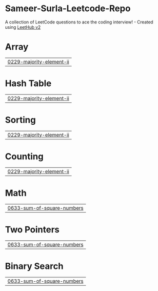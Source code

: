 # Sameer-Surla-Leetcode-Repo
A collection of LeetCode questions to ace the coding interview! - Created using [LeetHub v2](https://github.com/arunbhardwaj/LeetHub-2.0)


# Array
|  |
| ------- |
| [0229-majority-element-ii](https://github.com/SameerSurla07/Sameer-Surla-Leetcode-Repo/tree/master/0229-majority-element-ii) |
# Hash Table
|  |
| ------- |
| [0229-majority-element-ii](https://github.com/SameerSurla07/Sameer-Surla-Leetcode-Repo/tree/master/0229-majority-element-ii) |
# Sorting
|  |
| ------- |
| [0229-majority-element-ii](https://github.com/SameerSurla07/Sameer-Surla-Leetcode-Repo/tree/master/0229-majority-element-ii) |
# Counting
|  |
| ------- |
| [0229-majority-element-ii](https://github.com/SameerSurla07/Sameer-Surla-Leetcode-Repo/tree/master/0229-majority-element-ii) |
# Math
|  |
| ------- |
| [0633-sum-of-square-numbers](https://github.com/SameerSurla07/Sameer-Surla-Leetcode-Repo/tree/master/0633-sum-of-square-numbers) |
# Two Pointers
|  |
| ------- |
| [0633-sum-of-square-numbers](https://github.com/SameerSurla07/Sameer-Surla-Leetcode-Repo/tree/master/0633-sum-of-square-numbers) |
# Binary Search
|  |
| ------- |
| [0633-sum-of-square-numbers](https://github.com/SameerSurla07/Sameer-Surla-Leetcode-Repo/tree/master/0633-sum-of-square-numbers) |